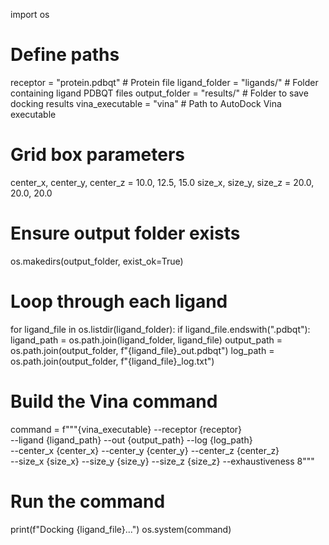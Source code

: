 import os
# Define paths
receptor = "protein.pdbqt" # Protein file
ligand_folder = "ligands/" # Folder containing ligand PDBQT files
output_folder = "results/" # Folder to save docking results
vina_executable = "vina" # Path to AutoDock Vina executable
# Grid box parameters
center_x, center_y, center_z = 10.0, 12.5, 15.0
size_x, size_y, size_z = 20.0, 20.0, 20.0
# Ensure output folder exists
os.makedirs(output_folder, exist_ok=True)
# Loop through each ligand
for ligand_file in os.listdir(ligand_folder):
if ligand_file.endswith(".pdbqt"):
ligand_path = os.path.join(ligand_folder, ligand_file)
output_path = os.path.join(output_folder, f"{ligand_file}_out.pdbqt")
log_path = os.path.join(output_folder, f"{ligand_file}_log.txt")
# Build the Vina command
command = f"""{vina_executable} --receptor {receptor} \
--ligand {ligand_path} --out {output_path} --log {log_path} \
--center_x {center_x} --center_y {center_y} --center_z {center_z} \
--size_x {size_x} --size_y {size_y} --size_z {size_z} --exhaustiveness 8"""
# Run the command
print(f"Docking {ligand_file}...")
os.system(command)
